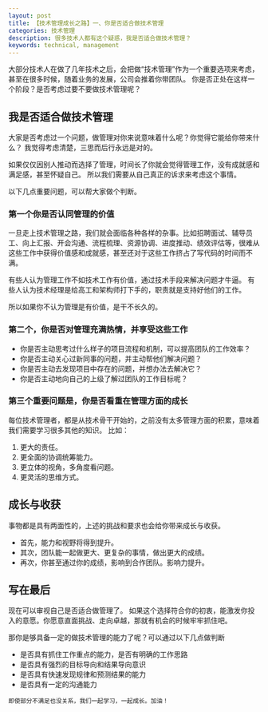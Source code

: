 ```yaml
---
layout: post
title: 【技术管理成长之路】一、你是否适合做技术管理
categories: 技术管理
description: 很多技术人都有这个疑惑，我是否适合做技术管理？
keywords: technical, management
---
```


大部分技术人在做了几年技术之后，会把做“技术管理”作为一个重要选项来考虑，甚至在很多时候，随着业务的发展，公司会推着你带团队。
你是否正处在这样一个阶段？是否考虑过要不要做技术管理呢？



## 我是否适合做技术管理

大家是否考虑过一个问题，做管理对你来说意味着什么呢？你觉得它能给你带来什么？
我觉得考虑清楚，三思而后行永远是对的。


如果仅仅因别人推动而选择了管理，时间长了你就会觉得管理工作，没有成就感和满足感，甚至怀疑自己。
所以我们需要从自己真正的诉求来考虑这个事情。

以下几点重要问题，可以帮大家做个判断。

### 第一个你是否认同管理的价值

一旦走上技术管理之路，我们就会面临各种各样的杂事。比如招聘面试、辅导员工、向上汇报、开会沟通、流程梳理、资源协调、进度推动、绩效评估等，很难从这些工作中获得价值感和成就感，甚至还对于这些工作挤占了写代码的时间而不满。

有些人认为管理工作不如技术工作有价值，通过技术手段来解决问题才牛逼。
有些人认为技术经理是给高工和架构师打下手的，职责就是支持好他们的工作。

所以如果你不认为管理是有价值，是干不长久的。


### 第二个，你是否对管理充满热情，并享受这些工作

- 你是否主动思考过什么样子的项目流程和机制，可以提高团队的工作效率？
- 你是否主动关心过新同事的问题，并主动帮他们解决问题？
- 你是否主动去发现项目中存在的问题，并想办法去解决它？
- 你是否主动地向自己的上级了解过团队的工作目标呢？



### 第三个重要问题是，你是否看重在管理方面的成长

每位技术管理者，都是从技术骨干开始的，之前没有太多管理方面的积累，意味着我们需要学习很多其他的知识。
比如：
1. 更大的责任。
2. 更全面的协调统筹能力。
3. 更立体的视角，多角度看问题。
4. 更灵活的思维方式。
   

## 成长与收获

事物都是具有两面性的，上述的挑战和要求也会给你带来成长与收获。

- 首先，能力和视野将得到提升。
- 其次，团队能一起做更大、更复杂的事情，做出更大的成绩。
- 再次，你甚至通过你的成绩，影响到合作团队。影响力提升。



## 写在最后

现在可以审视自己是否适合做管理了。
如果这个选择符合你的初衷，能激发你投入的意愿。你愿意直面挑战、走向卓越，那就有机会的时候牢牢抓住吧。

那你是够具备一定的做技术管理的能力了呢？可以通过以下几点做判断
- 是否具有抓住工作重点的能力，是否有明确的工作思路
- 是否具有强烈的目标导向和结果导向意识
- 是否具有快速发现规律和预测结果的能力
- 是否具有一定的沟通能力


```
即使部分不满足也没关系，我们一起学习，一起成长。加油！
```